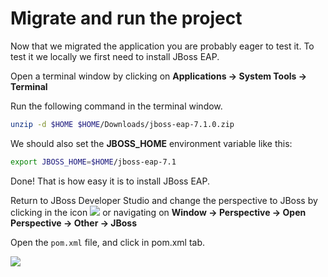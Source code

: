 # Migrate and run the project

Now that we migrated the application you are probably eager to test it. To test it we locally we first need to install JBoss EAP.

Open a terminal window by clicking on **Applications → System Tools → Terminal**

Run the following command in the terminal window.

```bash
unzip -d $HOME $HOME/Downloads/jboss-eap-7.1.0.zip
```

We should also set the **JBOSS\_HOME** environment variable like this:

```bash
export JBOSS_HOME=$HOME/jboss-eap-7.1
```

Done! That is how easy it is to install JBoss EAP.

Return to JBoss Developer Studio and change the perspective to JBoss by clicking in the icon ![](https://lh5.googleusercontent.com/vdRv5WRQsjib0TikMYPi4MYa8CG-bQetrsG3ov7vzf879Sh03D1kfM0OZiVL6uxwRg6t6DnxaOmz1IMNIIPu2-ZIUx6ISRZFlRBpT0T6gNMChUpv0h-gpP8vKQ7UpBQpjPDIGI4H) or navigating on **Window → Perspective → Open Perspective → Other → JBoss**

Open the `pom.xml` file, and click in pom.xml tab.

![](https://lh6.googleusercontent.com/2p5poOgwBRGQWvnzlm7_5U5yxuWjuaNdanATlMnh1nCiRlpB9LdZ-p2FGoVCbqbI72-RHqcTEAb1e4-2QUHdncax8s-DmhZyLXJ9-UU761_vLtNm79526v2R0l1fk8ZTDYBWgpXd)



